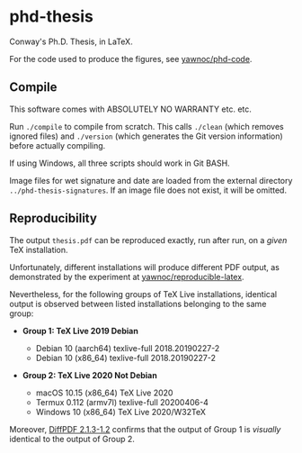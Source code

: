 # phd-thesis

Conway's Ph.D. Thesis, in LaTeX.

For the code used to produce the figures, see [yawnoc/phd-code].

[yawnoc/phd-code]: https://github.com/yawnoc/phd-code


## Compile

This software comes with ABSOLUTELY NO WARRANTY etc. etc.

Run `./compile` to compile from scratch.
This calls `./clean` (which removes ignored files)
and `./version` (which generates the Git version information)
before actually compiling.

If using Windows, all three scripts should work in Git BASH.

Image files for wet signature and date are loaded
from the external directory `../phd-thesis-signatures`.
If an image file does not exist, it will be omitted.


## Reproducibility

The output `thesis.pdf` can be reproduced exactly, run after run,
on a *given* TeX installation.

Unfortunately, different installations will produce different PDF output,
as demonstrated by the experiment at [yawnoc/reproducible-latex].

Nevertheless, for the following groups of TeX Live installations,
identical output is observed
between listed installations belonging to the same group:

- <b>Group 1: TeX Live 2019 Debian</b>
  * Debian 10 (aarch64) texlive-full 2018.20190227-2
  * Debian 10 (x86_64) texlive-full 2018.20190227-2

- <b>Group 2: TeX Live 2020 Not Debian</b>
  * macOS 10.15 (x86_64) TeX Live 2020
  * Termux 0.112 (armv7l) texlive-full 20200406-4
  * Windows 10 (x86_64) TeX Live 2020/W32TeX

Moreover, [DiffPDF 2.1.3-1.2] confirms that
the output of Group 1 is *visually* identical to the output of Group 2.

[yawnoc/reproducible-latex]: https://github.com/yawnoc/reproducible-latex
[DiffPDF 2.1.3-1.2]: https://packages.debian.org/buster/diffpdf


<!--
$ sha256sum CONTINGENCY.txt 
921830e179739e5fcb066affb8c793272984ae541187b9b70491542bff5f82e3  CONTINGENCY.txt
-->
